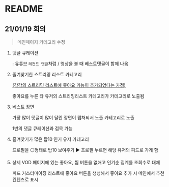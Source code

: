 # README

## 21/01/19 회의

> 메인페이지 카테고리 수정

1. 댓글 큐레이션

   : 유튜브 `레전드 댓글`처럼 / 영상을 볼 때 베스트댓글이 함께 나옴

2. 즐겨찾기한 스트리밍 리스트 카테고리

   <u>(각각의 스트리밍 리스트에 좋아요 기능이 추가되었다는 가정)</u>

   좋아요를 누른 타 유저의 스트리밍리스트 카테고리가 카테고리로 노출됨

3. 베스트 장면

   가장 많이 댓글이 많이 달린 장면이 캡쳐되서 노출 카테고리로 노출

   1번의 댓글 큐레이션과 접목 가능

4. 즐겨찾기가 많은 탑10 인기 유저 카테고리

   프로필을 :white_circle:형태로 탑10 보여주기 :arrow_forward: 프로필 누르면 해당 유저의 피드로 가게 함

5. 상세 VOD 페이지에 있는 좋아요, 찜 버튼을 없애고 인기순 집계를 조회수로 대체

   피드 커스터마이징 리스트에 좋아요 버튼을 생성해서 좋아요 추가 시 메인에서 추천 컨텐츠로 표시